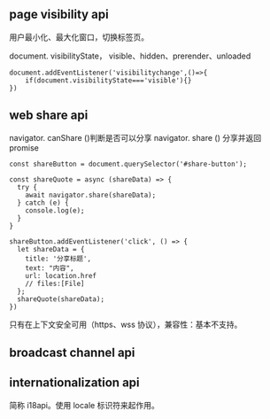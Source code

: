## page visibility api
用户最小化、最大化窗口，切换标签页。

document. visibilityState，
visible、hidden、prerender、unloaded

```
document.addEventListener('visibilitychange',()=>{
	if(document.visibilityState==='visible'){}
})
```



## web share api
navigator. canShare ()判断是否可以分享
navigator. share () 分享并返回promise
```
const shareButton = document.querySelector('#share-button');

const shareQuote = async (shareData) => {
  try {
    await navigator.share(shareData);
  } catch (e) {
    console.log(e);
  }
}

shareButton.addEventListener('click', () => {
  let shareData = {
    title: '分享标题',
    text: "内容",
    url: location.href
    // files:[File]
  };
  shareQuote(shareData);
})
```
只有在上下文安全可用（https、wss 协议），兼容性：基本不支持。

## broadcast channel api



## internationalization api
简称 i18api。使用 locale 标识符来起作用。